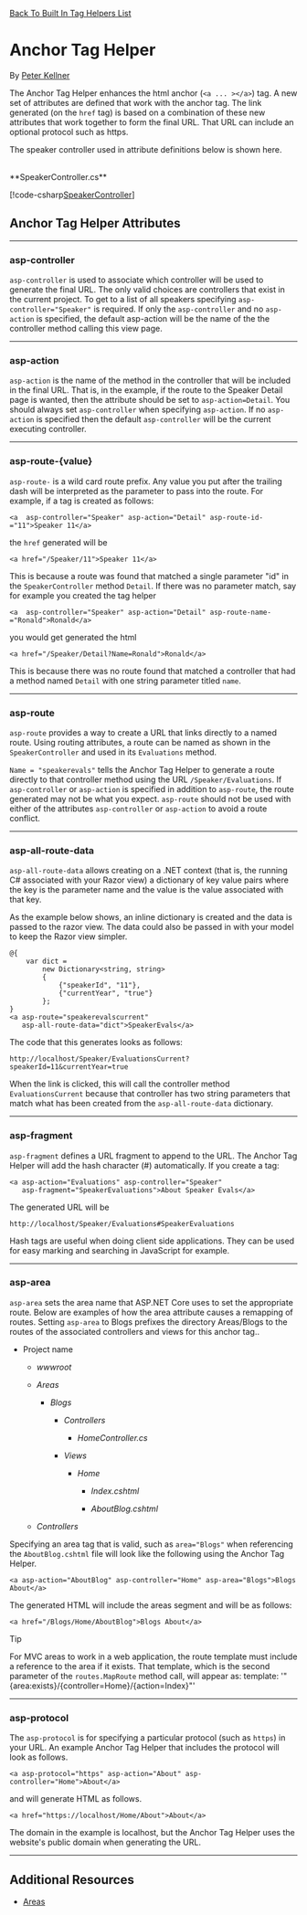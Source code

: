 ﻿[Back To Built In Tag Helpers List](../../builtin.md)


# Anchor Tag Helper

By [Peter Kellner](http://peterkellner.net) 


The Anchor Tag Helper enhances the html anchor (`<a ... ></a>`) tag. A new set of attributes are defined that work with the anchor tag. The link generated (on the `href` tag) is based on a combination of these new attributes that work together to form the final URL. That URL can include an optional protocol such as https.

The speaker controller used in attribute definitions below is shown here.

<br/>
**SpeakerController.cs** 

[!code-csharp[SpeakerController](../sample/TagHelpersBuiltInAspNetCore/src/TagHelpersBuiltInAspNetCore/Controllers/SpeakerController.cs)]


## Anchor Tag Helper Attributes

- - -

### asp-controller

`asp-controller` is used to associate which controller will be used to generate the final URL. The only valid choices are controllers that exist in the current project. To get to a list of all speakers specifying `asp-controller="Speaker"` is required. If only the `asp-controller` and no `asp-action` is specified, the default asp-action will be the name of the the controller method calling this view page.

- - -
  
### asp-action

`asp-action` is the name of the method in the controller that will be included in the final URL. That is, in the example, if the route to the Speaker Detail page is wanted, then the attribute should be set to `asp-action=Detail`. You should always set `asp-controller` when specifying `asp-action`. If no `asp-action` is specified then the default `asp-controller` will be the current executing controller.

- - -
  
### asp-route-{value}

`asp-route-` is a wild card route prefix. Any value you put after the trailing dash will be interpreted as the parameter to pass into the route. For example, if a tag is created as follows: 

`<a  asp-controller="Speaker" asp-action="Detail" asp-route-id-="11">Speaker 11</a>`

the `href` generated will be 

`<a href="/Speaker/11">Speaker 11</a>` 

This is because a route was found that matched a single parameter "id" in the ```SpeakerController``` method ```Detail```. If there was no parameter match, say for example you created the tag helper 

`<a  asp-controller="Speaker" asp-action="Detail" asp-route-name-="Ronald">Ronald</a>`

you would get generated the html 

`<a href="/Speaker/Detail?Name=Ronald">Ronald</a>`

This is because there was no route found that matched a controller that had a method named `Detail` with one string parameter titled `name`.

- - -

### asp-route

`asp-route` provides a way to create a URL that links directly to a named route. Using routing attributes, a route can be named as shown in the `SpeakerController` and used in its `Evaluations` method.

`Name = "speakerevals"` tells the Anchor Tag Helper to generate a route directly to that controller method using the URL `/Speaker/Evaluations`. If `asp-controller` or `asp-action` is specified in addition to `asp-route`, the route generated may not be what you expect.  `asp-route` should not be used with either of the attributes `asp-controller` or `asp-action` to avoid a route conflict.

- - -

### asp-all-route-data

`asp-all-route-data` allows creating on a .NET context (that is, the running C# associated with your Razor view) a dictionary of key value pairs where the key is the parameter name and the value is the value associated with that key. 

As the example below shows, an inline dictionary is created and the data is passed to the razor view. The data could also be passed in with your model to keep the Razor view simpler.

```
@{
    var dict =
        new Dictionary<string, string>
        {
            {"speakerId", "11"},
            {"currentYear", "true"}
        };
}
<a asp-route="speakerevalscurrent" 
   asp-all-route-data="dict">SpeakerEvals</a>
```

The code that this generates looks as follows:

```
http://localhost/Speaker/EvaluationsCurrent?speakerId=11&currentYear=true
```

When the link is clicked, this will call the controller method `EvaluationsCurrent` because that controller has two string parameters that match what has been created from the `asp-all-route-data` dictionary.

- - -

### asp-fragment

`asp-fragment` defines a URL fragment to append to the URL. The Anchor Tag Helper will add the hash character (#) automatically. If you create a tag:

```
<a asp-action="Evaluations" asp-controller="Speaker"  
   asp-fragment="SpeakerEvaluations">About Speaker Evals</a>
```

The generated URL will be


```
http://localhost/Speaker/Evaluations#SpeakerEvaluations
```

Hash tags are useful when doing client side applications. They can be used for easy marking and searching in JavaScript for example.

- - -

### asp-area

`asp-area` sets the area name that ASP.NET Core uses to set the appropriate route. Below are examples of how the area attribute causes a remapping of routes.  Setting `asp-area` to Blogs prefixes the directory Areas/Blogs to the routes of the associated controllers and views for this anchor tag..

* Project name

  * *wwwroot*

  * *Areas*

    * *Blogs*

      * *Controllers*

        * *HomeController.cs*

      * *Views*

        * *Home*

          * *Index.cshtml*
          
          * *AboutBlog.cshtml*
          
  * *Controllers*
  

        
Specifying an area tag that is valid, such as ```area="Blogs"``` when referencing the ```AboutBlog.cshtml``` file will look like the following using the Anchor Tag Helper.

```
<a asp-action="AboutBlog" asp-controller="Home" asp-area="Blogs">Blogs About</a>
```

The generated HTML will include the areas segment and will be as follows:

```
<a href="/Blogs/Home/AboutBlog">Blogs About</a>
```

> [!TIP]
> For MVC areas to work in a web application, the route template must include a reference to the area if it exists. That template, which is the second parameter of the `routes.MapRoute` method call, will appear as: template: '"{area:exists}/{controller=Home}/{action=Index}"'

- - -

### asp-protocol

The `asp-protocol` is for specifying a particular protocol (such as `https`) in your URL. An example Anchor Tag Helper that includes the protocol will look as follows.

```<a asp-protocol="https" asp-action="About" asp-controller="Home">About</a>```

and will generate HTML as follows.

```<a href="https://localhost/Home/About">About</a>```

The domain in the example is localhost, but the Anchor Tag Helper uses the website's public domain when generating the URL.

- - -

## Additional Resources

* [Areas](../../../../controllers/areas.md)




